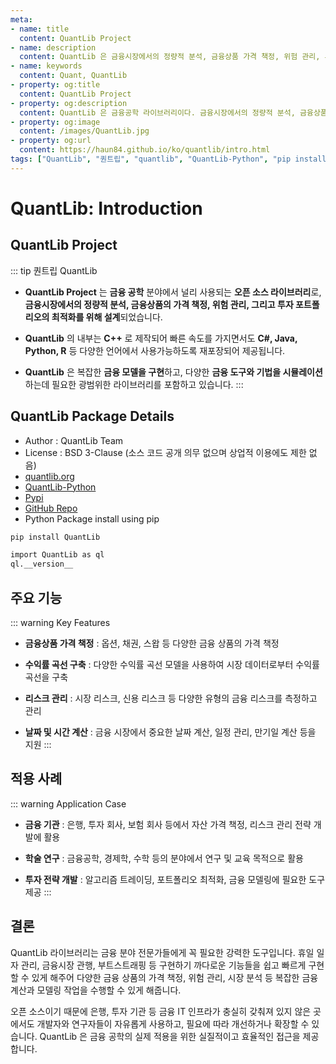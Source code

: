 ```yaml
---
meta:
- name: title
  content: QuantLib Project
- name: description
  content: QuantLib 은 금융시장에서의 정량적 분석, 금융상품 가격 책정, 위험 관리, 투자 포트폴리오의 최적화를 위한 금융공학 오픈 소스 라이브러리이다.
- name: keywords
  content: Quant, QuantLib
- property: og:title
  content: QuantLib Project
- property: og:description
  content: QuantLib 은 금융공학 라이브러리이다. 금융시장에서의 정량적 분석, 금융상품 가격 책정, 위험 관리, 투자 포트폴리오의 최적화를 위한 금융공학 기능을 제공한다.
- property: og:image
  content: /images/QuantLib.jpg
- property: og:url
  content: https://haun84.github.io/ko/quantlib/intro.html
tags: ["QuantLib", "퀀트립", "quantlib", "QuantLib-Python", "pip install QuantLib", "QuantLib Introduction", "QuantLib 설치", "QuantLib Python"]
---
```



# QuantLib: Introduction

## QuantLib Project

::: tip 퀀트립 QuantLib 
* **QuantLib Project** 는 **금융 공학** 분야에서 널리 사용되는 **오픈 소스 라이브러리**로, **금융시장에서의 정량적 분석, 금융상품의 가격 책정, 위험 관리, 그리고 투자 포트폴리오의 최적화를 위해 설계**되었습니다.
  
* **QuantLib** 의 내부는 **C++** 로 제작되어 빠른 속도를 가지면서도 **C#, Java, Python, R** 등 다양한 언어에서 사용가능하도록 재포장되어 제공됩니다.
  
* **QuantLib** 은 복잡한 **금융 모델을 구현**하고, 다양한 **금융 도구와 기법을 시뮬레이션**하는데 필요한 광범위한 라이브러리를 포함하고 있습니다.
:::

## ​QuantLib Package Details

* Author : QuantLib Team
* License : BSD 3-Clause (소스 코드 공개 의무 없으며 상업적 이용에도 제한 없음)
* [quantlib.org](https://www.quantlib.org/)
* [QuantLib-Python](https://quantlib-python-docs.readthedocs.io/en/latest/)
* [Pypi](https://pypi.org/project/QuantLib/)
* [GitHub Repo](https://github.com/lballabio/quantlib)
* Python Package install using pip

```bash
pip install QuantLib

import QuantLib as ql
ql.__version__
```


## 주요 기능

::: warning Key Features
* **금융상품 가격 책정** : 옵션, 채권, 스왑 등 다양한 금융 상품의 가격 책정
  
* **수익률 곡선 구축** : 다양한 수익률 곡선 모델을 사용하여 시장 데이터로부터 수익률 곡선을 구축
  
* **리스크 관리** : 시장 리스크, 신용 리스크 등 다양한 유형의 금융 리스크를 측정하고 관리
  
* **날짜 및 시간 계산** : 금융 시장에서 중요한 날짜 계산, 일정 관리, 만기일 계산 등을 지원
:::

## 적용 사례

::: warning Application Case
* **금융 기관** : 은행, 투자 회사, 보험 회사 등에서 자산 가격 책정, 리스크 관리 전략 개발에 활용
  
* **학술 연구** : 금융공학, 경제학, 수학 등의 분야에서 연구 및 교육 목적으로 활용
  
* **투자 전략 개발** : 알고리즘 트레이딩, 포트폴리오 최적화, 금융 모델링에 필요한 도구 제공
:::

## 결론

QuantLib 라이브러리는 금융 분야 전문가들에게 꼭 필요한 강력한 도구입니다. 휴일 일자 관리, 금융시장 관행, 부트스트래핑 등 구현하기 까다로운 기능들을 쉽고 빠르게 구현할 수 있게 해주어 다양한 금융 상품의 가격 책정, 위험 관리, 시장 분석 등 복잡한 금융 계산과 모델링 작업을 수행할 수 있게 해줍니다.  
  
오픈 소스이기 때문에 은행, 투자 기관 등 금융 IT 인프라가 충실히 갖춰져 있지 않은 곳에서도 개발자와 연구자들이 자유롭게 사용하고, 필요에 따라 개선하거나 확장할 수 있습니다. QuantLib 은 금융 공학의 실제 적용을 위한 실질적이고 효율적인 접근을 제공합니다.


<InArticleAdsense
    data-ad-client="ca-pub-4523989648752211"
    data-ad-slot="6665084574">
</InArticleAdsense>